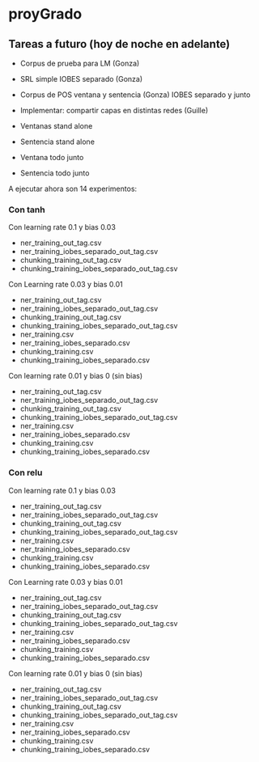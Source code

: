# proyGrado
## Tareas a futuro (hoy de noche en adelante)

+ Corpus de prueba para LM (Gonza)
+ SRL simple IOBES separado (Gonza)
+ Corpus de POS ventana y sentencia (Gonza) IOBES separado y junto
+ Implementar: compartir capas en distintas redes (Guille)

+ Ventanas stand alone
+ Sentencia stand alone
+ Ventana todo junto
+ Sentencia todo junto

A ejecutar ahora son 14 experimentos:

### Con tanh

Con learning rate 0.1 y bias 0.03

+ ner_training_out_tag.csv
+ ner_training_iobes_separado_out_tag.csv
+ chunking_training_out_tag.csv
+ chunking_training_iobes_separado_out_tag.csv

Con Learning rate 0.03 y bias 0.01

+ ner_training_out_tag.csv
+ ner_training_iobes_separado_out_tag.csv
+ chunking_training_out_tag.csv
+ chunking_training_iobes_separado_out_tag.csv
+ ner_training.csv
+ ner_training_iobes_separado.csv
+ chunking_training.csv
+ chunking_training_iobes_separado.csv

Con learning rate 0.01 y bias 0 (sin bias)

+ ner_training_out_tag.csv
+ ner_training_iobes_separado_out_tag.csv
+ chunking_training_out_tag.csv
+ chunking_training_iobes_separado_out_tag.csv
+ ner_training.csv
+ ner_training_iobes_separado.csv
+ chunking_training.csv
+ chunking_training_iobes_separado.csv

### Con relu

Con learning rate 0.1 y bias 0.03

+ ner_training_out_tag.csv
+ ner_training_iobes_separado_out_tag.csv
+ chunking_training_out_tag.csv
+ chunking_training_iobes_separado_out_tag.csv
+ ner_training.csv
+ ner_training_iobes_separado.csv
+ chunking_training.csv
+ chunking_training_iobes_separado.csv

Con Learning rate 0.03 y bias 0.01

+ ner_training_out_tag.csv
+ ner_training_iobes_separado_out_tag.csv
+ chunking_training_out_tag.csv
+ chunking_training_iobes_separado_out_tag.csv
+ ner_training.csv
+ ner_training_iobes_separado.csv
+ chunking_training.csv
+ chunking_training_iobes_separado.csv

Con learning rate 0.01 y bias 0 (sin bias)

+ ner_training_out_tag.csv
+ ner_training_iobes_separado_out_tag.csv
+ chunking_training_out_tag.csv
+ chunking_training_iobes_separado_out_tag.csv
+ ner_training.csv
+ ner_training_iobes_separado.csv
+ chunking_training.csv
+ chunking_training_iobes_separado.csv